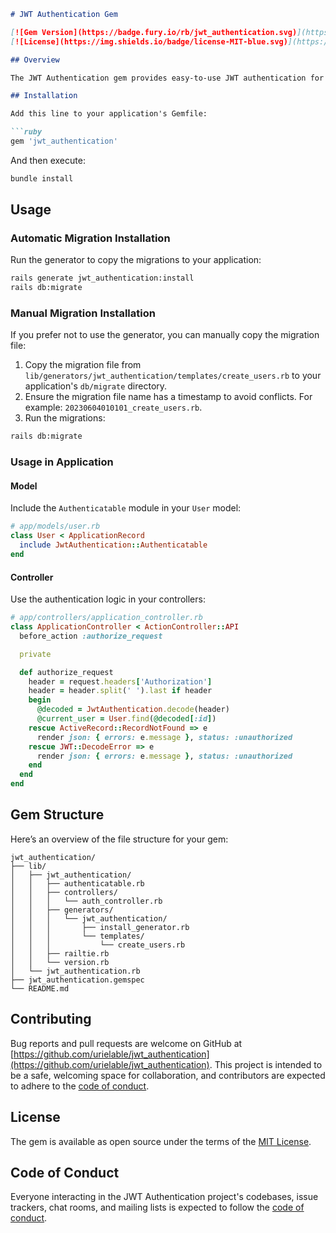 ```markdown
# JWT Authentication Gem

[![Gem Version](https://badge.fury.io/rb/jwt_authentication.svg)](https://badge.fury.io/rb/jwt_authentication)
[![License](https://img.shields.io/badge/license-MIT-blue.svg)](https://opensource.org/licenses/MIT)

## Overview

The JWT Authentication gem provides easy-to-use JWT authentication for Ruby on Rails applications. It allows you to quickly integrate JSON Web Token (JWT) authentication into your Rails API, providing secure user authentication without the need for session management.

## Installation

Add this line to your application's Gemfile:

```ruby
gem 'jwt_authentication'
```

And then execute:

```bash
bundle install
```

## Usage

### Automatic Migration Installation

Run the generator to copy the migrations to your application:

```bash
rails generate jwt_authentication:install
rails db:migrate
```

### Manual Migration Installation

If you prefer not to use the generator, you can manually copy the migration file:

1. Copy the migration file from `lib/generators/jwt_authentication/templates/create_users.rb` to your application's `db/migrate` directory.
2. Ensure the migration file name has a timestamp to avoid conflicts. For example: `20230604010101_create_users.rb`.
3. Run the migrations:

```bash
rails db:migrate
```

### Usage in Application

#### Model

Include the `Authenticatable` module in your `User` model:

```ruby
# app/models/user.rb
class User < ApplicationRecord
  include JwtAuthentication::Authenticatable
end
```

#### Controller

Use the authentication logic in your controllers:

```ruby
# app/controllers/application_controller.rb
class ApplicationController < ActionController::API
  before_action :authorize_request

  private

  def authorize_request
    header = request.headers['Authorization']
    header = header.split(' ').last if header
    begin
      @decoded = JwtAuthentication.decode(header)
      @current_user = User.find(@decoded[:id])
    rescue ActiveRecord::RecordNotFound => e
      render json: { errors: e.message }, status: :unauthorized
    rescue JWT::DecodeError => e
      render json: { errors: e.message }, status: :unauthorized
    end
  end
end
```

## Gem Structure

Here’s an overview of the file structure for your gem:

```
jwt_authentication/
├── lib/
│   ├── jwt_authentication/
│   │   ├── authenticatable.rb
│   │   ├── controllers/
│   │   │   └── auth_controller.rb
│   │   ├── generators/
│   │   │   └── jwt_authentication/
│   │   │       ├── install_generator.rb
│   │   │       └── templates/
│   │   │           └── create_users.rb
│   │   ├── railtie.rb
│   │   └── version.rb
│   └── jwt_authentication.rb
├── jwt_authentication.gemspec
└── README.md
```

## Contributing

Bug reports and pull requests are welcome on GitHub at [https://github.com/urielable/jwt_authentication](https://github.com/urielable/jwt_authentication). This project is intended to be a safe, welcoming space for collaboration, and contributors are expected to adhere to the [code of conduct](https://github.com/urielable/jwt_authentication/blob/main/CODE_OF_CONDUCT.md).

## License

The gem is available as open source under the terms of the [MIT License](https://opensource.org/licenses/MIT).

## Code of Conduct

Everyone interacting in the JWT Authentication project's codebases, issue trackers, chat rooms, and mailing lists is expected to follow the [code of conduct](https://github.com/urielable/jwt_authentication/blob/main/CODE_OF_CONDUCT.md).